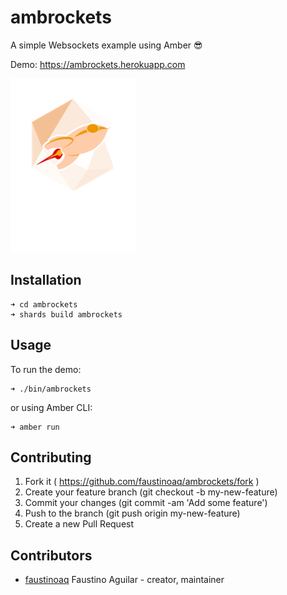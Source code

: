 # ambrockets

A simple Websockets example using Amber 😎

Demo: https://ambrockets.herokuapp.com

![ambrockets](https://raw.githubusercontent.com/faustinoaq/ambrockets/master/public/dist/images/logo.png)

## Installation

```
➜ cd ambrockets
➜ shards build ambrockets
```

## Usage

To run the demo:

```
➜ ./bin/ambrockets
```

or using Amber CLI:

```
➜ amber run
```

## Contributing

1. Fork it ( https://github.com/faustinoaq/ambrockets/fork )
2. Create your feature branch (git checkout -b my-new-feature)
3. Commit your changes (git commit -am 'Add some feature')
4. Push to the branch (git push origin my-new-feature)
5. Create a new Pull Request

## Contributors

- [faustinoaq](https://github.com/faustinoaq) Faustino Aguilar - creator, maintainer
